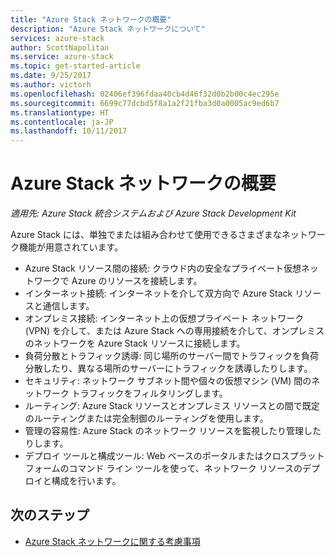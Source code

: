 ```yaml
---
title: "Azure Stack ネットワークの概要"
description: "Azure Stack ネットワークについて"
services: azure-stack
author: ScottNapolitan
ms.service: azure-stack
ms.topic: get-started-article
ms.date: 9/25/2017
ms.author: victorh
ms.openlocfilehash: 02406ef396fdaa40cb4d46f32d0b2b00c4ec295e
ms.sourcegitcommit: 6699c77dcbd5f8a1a2f21fba3d0a0005ac9ed6b7
ms.translationtype: HT
ms.contentlocale: ja-JP
ms.lasthandoff: 10/11/2017
---
```

# <a name="introduction-to-azure-stack-networking"></a>Azure Stack ネットワークの概要

*適用先: Azure Stack 統合システムおよび Azure Stack Development Kit*

Azure Stack には、単独でまたは組み合わせて使用できるさまざまなネットワーク機能が用意されています。
- Azure Stack リソース間の接続: クラウド内の安全なプライベート仮想ネットワークで Azure のリソースを接続します。
- インターネット接続: インターネットを介して双方向で Azure Stack リソースと通信します。
- オンプレミス接続: インターネット上の仮想プライベート ネットワーク (VPN) を介して、または Azure Stack への専用接続を介して、オンプレミスのネットワークを Azure Stack リソースに接続します。
- 負荷分散とトラフィック誘導: 同じ場所のサーバー間でトラフィックを負荷分散したり、異なる場所のサーバーにトラフィックを誘導したりします。
- セキュリティ: ネットワーク サブネット間や個々の仮想マシン (VM) 間のネットワーク トラフィックをフィルタリングします。
- ルーティング: Azure Stack リソースとオンプレミス リソースとの間で既定のルーティングまたは完全制御のルーティングを使用します。
- 管理の容易性: Azure Stack のネットワーク リソースを監視したり管理したりします。
- デプロイ ツールと構成ツール: Web ベースのポータルまたはクロスプラットフォームのコマンド ライン ツールを使って、ネットワーク リソースのデプロイと構成を行います。


## <a name="next-steps"></a>次のステップ
* [Azure Stack ネットワークに関する考慮事項](azure-stack-network-differences.md)

